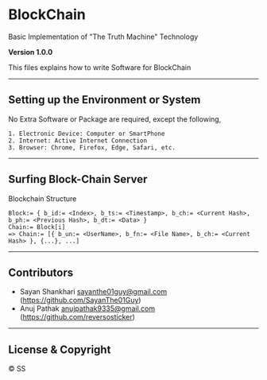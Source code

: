 # BlockChain
Basic Implementation of "The Truth Machine" Technology

**Version 1.0.0**

This files explains how to write Software for BlockChain

---

## Setting up the Environment or System

No Extra Software or Package are required, except the following,

	1. Electronic Device: Computer or SmartPhone
	2. Internet: Active Internet Connection
	3. Browser: Chrome, Firefox, Edge, Safari, etc.

---

## Surfing Block-Chain Server

Blockchain Structure

~~~~
Block:= { b_id:= <Index>, b_ts:= <Timestamp>, b_ch:= <Current Hash>, b_ph:= <Previous Hash>, b_dt:= <Data> }
Chain:= Block[i]
=> Chain:= [{ b_un:= <UserName>, b_fn:= <File Name>, b_ch:= <Current Hash> }, {...}, ...]
~~~~

---

## Contributors

- Sayan Shankhari	<sayanthe01guy@gmail.com>	(https://github.com/SayanThe01Guy)
- Anuj Pathak		<anujpathak9335@gmail.com>	(https://github.com/reversosticker)

---

## License & Copyright

© SS
